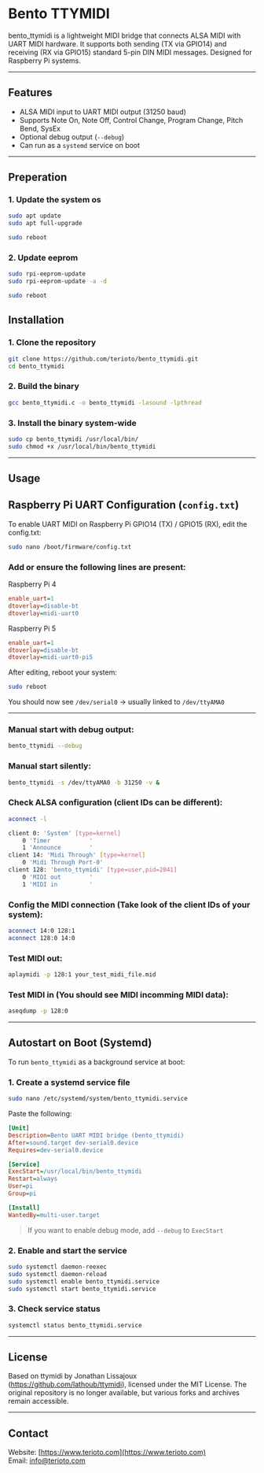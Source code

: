 
# Bento TTYMIDI

bento_ttymidi is a lightweight MIDI bridge that connects ALSA MIDI with UART MIDI hardware. It supports both sending (TX via GPIO14) and receiving (RX via GPIO15) standard 5-pin DIN MIDI messages. Designed for Raspberry Pi systems.

---

## Features

- ALSA MIDI input to UART MIDI output (31250 baud)
- Supports Note On, Note Off, Control Change, Program Change, Pitch Bend, SysEx
- Optional debug output (`--debug`)
- Can run as a `systemd` service on boot

---

## Preperation

### 1. Update the system os

```bash
sudo apt update
sudo apt full-upgrade

sudo reboot
```

### 2. Update eeprom

```bash
sudo rpi-eeprom-update
sudo rpi-eeprom-update -a -d

sudo reboot
```


## Installation

### 1. Clone the repository

```bash
git clone https://github.com/terioto/bento_ttymidi.git
cd bento_ttymidi
```

### 2. Build the binary

```bash
gcc bento_ttymidi.c -o bento_ttymidi -lasound -lpthread
```

### 3. Install the binary system-wide

```bash
sudo cp bento_ttymidi /usr/local/bin/
sudo chmod +x /usr/local/bin/bento_ttymidi
```

---

## Usage

## Raspberry Pi UART Configuration (`config.txt`)

To enable UART MIDI on Raspberry Pi GPIO14 (TX) / GPIO15 (RX), edit the config.txt:

```bash
sudo nano /boot/firmware/config.txt
```

### Add or ensure the following lines are present:

Raspberry Pi 4

```ini
enable_uart=1
dtoverlay=disable-bt
dtoverlay=midi-uart0
```

Raspberry Pi 5

```ini
enable_uart=1
dtoverlay=disable-bt
dtoverlay=midi-uart0-pi5
```

After editing, reboot your system:

```bash
sudo reboot
```

You should now see `/dev/serial0` → usually linked to `/dev/ttyAMA0`

---

### Manual start with debug output:

```bash
bento_ttymidi --debug
```

### Manual start silently:

```bash
bento_ttymidi -s /dev/ttyAMA0 -b 31250 -v &
```

### Check ALSA configuration (client IDs can be different):

```bash
aconnect -l

client 0: 'System' [type=kernel]
    0 'Timer           '
    1 'Announce        '
client 14: 'Midi Through' [type=kernel]
    0 'Midi Through Port-0'
client 128: 'bento_ttymidi' [type=user,pid=2041]
    0 'MIDI out        '
    1 'MIDI in         '
```

### Config the MIDI connection (Take look of the client IDs of your system):

```bash
aconnect 14:0 128:1
aconnect 128:0 14:0
```

### Test MIDI out:

```bash
aplaymidi -p 128:1 your_test_midi_file.mid
```

### Test MIDI in (You should see MIDI incomming MIDI data):

```bash
aseqdump -p 128:0
```


---

## Autostart on Boot (Systemd)

To run `bento_ttymidi` as a background service at boot:

### 1. Create a systemd service file

```bash
sudo nano /etc/systemd/system/bento_ttymidi.service
```

Paste the following:

```ini
[Unit]
Description=Bento UART MIDI bridge (bento_ttymidi)
After=sound.target dev-serial0.device
Requires=dev-serial0.device

[Service]
ExecStart=/usr/local/bin/bento_ttymidi
Restart=always
User=pi
Group=pi

[Install]
WantedBy=multi-user.target
```

> If you want to enable debug mode, add `--debug` to `ExecStart`

### 2. Enable and start the service

```bash
sudo systemctl daemon-reexec
sudo systemctl daemon-reload
sudo systemctl enable bento_ttymidi.service
sudo systemctl start bento_ttymidi.service
```

### 3. Check service status

```bash
systemctl status bento_ttymidi.service
```

---



## License

Based on ttymidi by Jonathan Lissajoux (https://github.com/lathoub/ttymidi), licensed under the MIT License.
The original repository is no longer available, but various forks and archives remain accessible.

---

## Contact

Website: [https://www.terioto.com](https://www.terioto.com)  
Email: [info@terioto.com](mailto:info@terioto.com)
